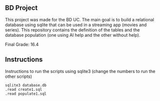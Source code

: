 ## BD Project

This project was made for the BD UC. The main goal is to build a relational database using sqlite that can be used in a streaming app (movies and series). This repository contains the definition of the tables and the database population
(one using AI help and the other without help).


Final Grade: 16.4

## Instructions

Instructions to run the scripts using sqlite3 (change the numbers to run the other scripts)

```
sqlite3 database.db
.read create1.sql
.read populate1.sql
```
